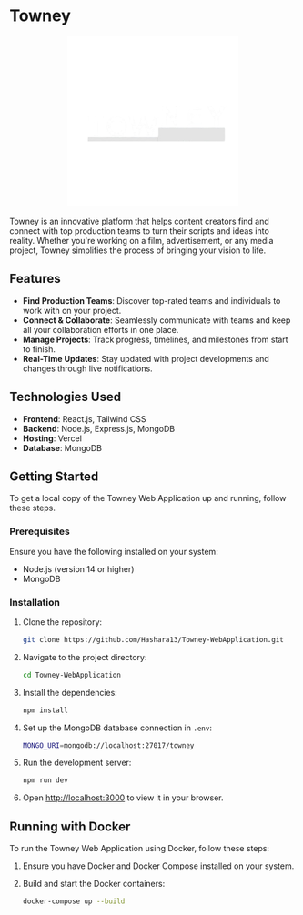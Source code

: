 # Towney
<p align="center">

  <img src="./frontend//src//assets//images//logos/lg-2.png" alt="Towney Logo" width="300" />
</p> 

Towney is an innovative platform that helps content creators find and connect with top production teams to turn their scripts and ideas into reality. Whether you're working on a film, advertisement, or any media project, Towney simplifies the process of bringing your vision to life.

## Features

- **Find Production Teams**: Discover top-rated teams and individuals to work with on your project.
- **Connect & Collaborate**: Seamlessly communicate with teams and keep all your collaboration efforts in one place.
- **Manage Projects**: Track progress, timelines, and milestones from start to finish.
- **Real-Time Updates**: Stay updated with project developments and changes through live notifications.

## Technologies Used

- **Frontend**: React.js, Tailwind CSS
- **Backend**: Node.js, Express.js, MongoDB
- **Hosting**: Vercel
- **Database**: MongoDB

## Getting Started

To get a local copy of the Towney Web Application up and running, follow these steps.

### Prerequisites

Ensure you have the following installed on your system:

- Node.js (version 14 or higher)
- MongoDB

### Installation

1. Clone the repository:
    ```bash
    git clone https://github.com/Hashara13/Towney-WebApplication.git
    ```

2. Navigate to the project directory:
    ```bash
    cd Towney-WebApplication
    ```

3. Install the dependencies:
    ```bash
    npm install
    ```

4. Set up the MongoDB database connection in `.env`:
    ```bash
    MONGO_URI=mongodb://localhost:27017/towney
    ```

5. Run the development server:
    ```bash
    npm run dev
    ```

6. Open [http://localhost:3000](http://localhost:3000) to view it in your browser.


## Running with Docker

To run the Towney Web Application using Docker, follow these steps:

1. Ensure you have Docker and Docker Compose installed on your system.

2. Build and start the Docker containers:
    ```bash
    docker-compose up --build


